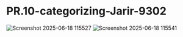 # PR.10-categorizing-Jarir-9302
![Screenshot 2025-06-18 115527](https://github.com/user-attachments/assets/9b6ab0b1-e8f4-4161-819d-6bedbe909c12)
![Screenshot 2025-06-18 115541](https://github.com/user-attachments/assets/1cae43a9-c94b-4cc8-a55a-439d1f00720b)
